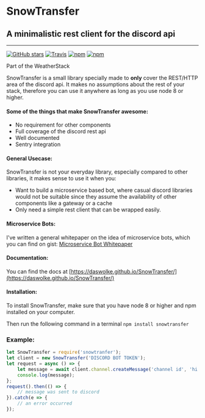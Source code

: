 # SnowTransfer #
## A minimalistic rest client for the discord api

---
[![GitHub stars](https://img.shields.io/github/stars/DasWolke/SnowTransfer.svg)](https://github.com/DasWolke/SnowTransfer/stargazers)
[![Travis](https://img.shields.io/travis/DasWolke/SnowTransfer.svg)](https://github.com/DasWolke/SnowTransfer)
[![npm](https://img.shields.io/npm/dm/snowtransfer.svg)](https://github.com/DasWolke/SnowTransfer)
[![npm](https://img.shields.io/npm/v/snowtransfer.svg)](https://github.com/DasWolke/SnowTransfer)

Part of the WeatherStack

SnowTransfer is a small library specially made to **only** cover the REST/HTTP area of the discord api.
It makes no assumptions about the rest of your stack, therefore you can use it anywhere as long as you use node 8 or higher.

#### Some of the things that make SnowTransfer awesome:
- No requirement for other components
- Full coverage of the discord rest api
- Well documented
- Sentry integration

#### General Usecase:
SnowTransfer is not your everyday library, 
especially compared to other libraries, it makes sense to use it when you:
- Want to build a microservice based bot, where casual discord libraries would not be suitable since they assume the availability of other components like a gateway or a cache
- Only need a simple rest client that can be wrapped easily.

#### Microservice Bots:
I've written a general whitepaper on the idea of microservice bots, which you can find on gist: [Microservice Bot Whitepaper](https://gist.github.com/DasWolke/c9d7dfe6a78445011162a12abd32091d)

#### Documentation:
You can find the docs at [https://daswolke.github.io/SnowTransfer/](https://daswolke.github.io/SnowTransfer/)

#### Installation:
To install SnowTransfer, make sure that you have node 8 or higher and npm installed on your computer.

Then run the following command in a terminal `npm install snowtransfer`

### Example: 
```js
let SnowTransfer = require('snowtranfer');
let client = new SnowTransfer('DISCORD BOT TOKEN');
let request = async () => {
    let message = await client.channel.createMessage('channel id', 'hi there');
    console.log(message);
};
request().then(() => {
    // message was sent to discord
}).catch(e => {
    // an error occurred
});
```
